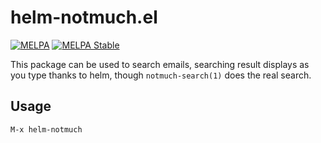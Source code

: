 # helm-notmuch.el

[![MELPA](http://melpa.org/packages/helm-notmuch-badge.svg)](http://melpa.org/#/helm-notmuch)
[![MELPA Stable](http://stable.melpa.org/packages/helm-notmuch-badge.svg)](http://stable.melpa.org/#/helm-notmuch)

This package can be used to search emails, searching result displays as you type
thanks to helm, though `notmuch-search(1)` does the real search.

## Usage

    M-x helm-notmuch
